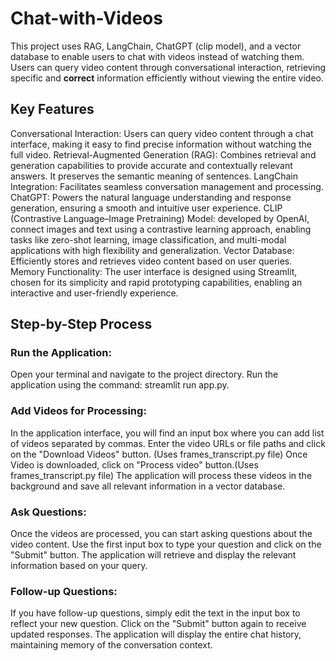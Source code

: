 # Chat-with-Videos
This project uses RAG, LangChain, ChatGPT (clip model), and a vector database to enable users to chat with videos instead of watching them. Users can query video content through conversational interaction, retrieving specific and **correct** information efficiently without viewing the entire video.
## Key Features
Conversational Interaction: Users can query video content through a chat interface, making it easy to find precise information without watching the full video.
Retrieval-Augmented Generation (RAG): Combines retrieval and generation capabilities to provide accurate and contextually relevant answers. It preserves the semantic meaning of sentences. 
LangChain Integration: Facilitates seamless conversation management and processing.
ChatGPT: Powers the natural language understanding and response generation, ensuring a smooth and intuitive user experience.
CLIP (Contrastive Language–Image Pretraining) Model: developed by OpenAI, connect images and text using a contrastive learning approach, enabling tasks like zero-shot learning, image classification, and multi-modal applications with high flexibility and generalization.
Vector Database: Efficiently stores and retrieves video content based on user queries.
Memory Functionality: The user interface is designed using Streamlit, chosen for its simplicity and rapid prototyping capabilities, enabling an interactive and user-friendly experience.

## Step-by-Step Process
### Run the Application:
Open your terminal and navigate to the project directory.
Run the application using the command: streamlit run app.py.

### Add Videos for Processing:
In the application interface, you will find an input box where you can add list of videos separated by commas.
Enter the video URLs or file paths and click on the "Download Videos" button. (Uses frames_transcript.py file) 
Once Video is downloaded, click on "Process video" button.(Uses frames_transcript.py file) 
The application will process these videos in the background and save all relevant information in a vector database.

### Ask Questions:
Once the videos are processed, you can start asking questions about the video content.
Use the first input box to type your question and click on the "Submit" button.
The application will retrieve and display the relevant information based on your query.

### Follow-up Questions:
If you have follow-up questions, simply edit the text in the input box to reflect your new question.
Click on the "Submit" button again to receive updated responses.
The application will display the entire chat history, maintaining memory of the conversation context.
